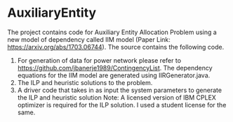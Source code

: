 # AuxiliaryEntity
The project contains code for Auxiliary Entity Allocation Problem using a new model of dependency called IIM model (Paper Link: https://arxiv.org/abs/1703.06744). The source contains the following code.
1. For generation of data for power network please refer to https://github.com/jbanerje1989/ContingencyList. The dependency equations for the IIM model are generated using IIRGenerator.java. 
2. The ILP and heuristic solutions to the problem.
3. A driver code that takes in as input the system parameters to generate the ILP and heuristic solution
Note: A licensed version of IBM CPLEX optimizer is required for the ILP solution. I used a student license for the same.
